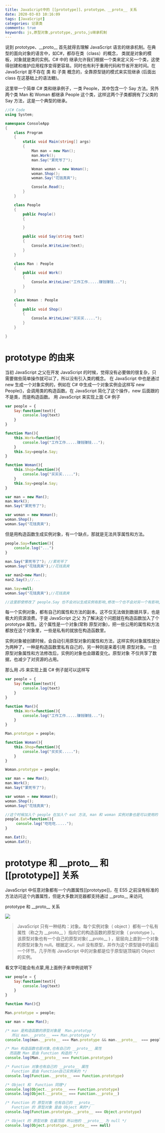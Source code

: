 ```yaml
---
title: JavaScript中的 [[prototype]]、prototype、__proto__ 关系
date: 2020-03-03 10:16:09
tags: [JavaScript]
categories: 记录类
comments: true
keywords: js,原型对象,prototype,_proto,js继承机制
---
```

说到 prototype、\_\_proto\_\_ 首先就得去理解 JavaScript 语言的继承机制。在典型的面向对象的语言中，如C#，都存在类（class）的概念， 类就是对象的模板，对象就是类的实例。C# 中的 继承允许我们根据一个类来定义另一个类，这使得创建和维护应用程序变得更容易。同时也有利于重用代码和节省开发时间。在 JavaScript 是不存在 类 和 子类 概念的，全靠原型链的模式来实现继承 (后面出 class 在这基础上的语法糖)。

<!--more -->

这里举一个简单 C# 类和继承例子，一类 People，其中包含一个 Say 方法。另外两个类 Man 和 Woman 都继承 People 这个类，这样这两个子类都拥有了父类的 Say 方法，这是一个典型的继承。

``` C# 
//C# Code
using System;

namespace ConsoleApp
{
    class Program
    {
        static void Main(string[] args)
        {
            Man man = new Man();
            man.Work();
            man.Say("累死爷了");

            Woman woman = new Woman();
            woman.Shop();
            woman.Say("花钱真爽");

            Console.Read();
        }
    }

    class People
    {
        public People()
        {

        }

        public void Say(string text)
        {
            Console.WriteLine(text);
        }
    }

    class Man : People
    {
        public void Work()
        {
            Console.WriteLine("工作工作.....赚钱赚钱...");
        }
    }

    class Woman : People
    {
        public void Shop()
        {
            Console.WriteLine("买买买.....");
        }
    }

}

```

# prototype 的由来 #

当初 JavaScript 之父在开发 JavaScript 的时候，觉得没有必要做的很复杂，只需要做些简单操作就可以了，所以没有引入类的概念。
在 JavaScript 中也是通过 new 生成一个对象实例的，例如在 C# 中生成一个对象实例会这样写 new People()，会调用类的构造函数。在 JavaScript 简化了这个操作，new 后面跟的不是类，而是构造函数。
用 JavaScript 来实现上面 C# 例子

``` js
var people = {
    Say:function(text){
        console.log(text)
    } 
}

function Man(){
    this.Work=function(){
        console.log("工作工作.....赚钱赚钱...");
    }
    this.Say=people.Say;
}

function Woman(){
    this.Shop=function(){
        console.log("买买买.....");
    }
    this.Say=people.Say;
}

var man = new Man();
man.Work();
man.Say("累死爷了");

var woman = new Woman();
woman.Shop();
woman.Say("花钱真爽");

```

但是用构造函数生成实例对象，有一个缺点，那就是无法共享属性和方法。

``` js
people.Say=function(){
    console.log("...")
}
 
man.Say("累死爷了"); //累死爷了
woman.Say("花钱真爽");//花钱真爽

var man2=new Man();
man2.Say();//...

man.Say=null;
woman.Say("花钱真爽");//花钱真爽

//这里即使修改了 people.Say 也不会对以生成实例有影响,修改一个也不会对另一个有影响,每个实例都是相互独立的
```

每一个实例对象，都有自己的属性和方法的副本。这不仅无法做到数据共享，也是极大的资源浪费。于是 JavaScript 之父 为了解决这个问题就在构造函数加入了个 prototype 属性。这个属性是一个对象(常称 原型对象)，把一些公用的属性和方法都放在这个对象里，一些是私有的就放在构造函数里。

实例对象被创建时候，会自动引用原型对象的属性和方法，这样实例对象属性就分为两种了，一种是构造函数里私有自己的，另一种则是来着引用 原型对象。一旦原型对象属性和方法修改后，实例的对象也会跟着变化。原型对象 不仅共享了数据，也减少了对资源的占用。

那么用 JS 来实现上面 C# 例子就可以这样写

``` js
var people = {
    Say:function(text){
        console.log(text)
    } 
}

function Man(){
    this.Work=function(){
        console.log("工作工作.....赚钱赚钱...");
    }
}

Man.prototype = people;

function Woman(){
    this.Shop=function(){
        console.log("买买买.....");
    }
}

Woman.prototype = people;

var man = new Man();
man.Work();
man.Say("累死爷了");

var woman = new Woman();
woman.Shop();
woman.Say("花钱真爽");

//这个时候加入个 people 在加入个 eat 方法, man 和 woman 实例对象也是可以使用的
people.Eat=function(){
     console.log("吃吃吃.....");
}

man.Eat();
woman.Eat();
```

# prototype 和 \_\_proto\_\_ 和  [[prototype]] 关系 #

JavaScript 中任意对象都有一个内置属性[[prototype]]，在 ES5 之前没有标准的方法访问这个内置属性，但是大多数浏览器都支持通过 \_\_proto\_\_ 来访问,

prototype 和 \_\_proto\_\_ 关系

![](/images/posts/js_prototype/proto.jpg)

>JavaScript 只有一种结构：对象。每个实例对象（ object ）都有一个私有属性（称之为 \_\_proto\_\_ ）指向它的构造函数的原型对象（ prototype ）。该原型对象也有一个自己的原型对象( \_\_proto\_\_ ) ，层层向上直到一个对象的原型对象为 null。根据定义，null 没有原型，并作为这个原型链中的最后一个环节。几乎所有 JavaScript 中的对象都是位于原型链顶端的 Object 的实例。

看文字可能会有点蒙,用上面例子来举例说明下

``` js
var people = {
    Say:function(text){
        console.log(text)
    } 
}

function Man(){}

Man.prototype = people;

var man = new Man();

/* man 是构造函数的原型对象是  Man.prototyp
   所以 man.__proto__ === Man.prototype */
console.log(man.__proto__ === Man.prototype && man.__proto__  === people) //true

/* Man 构造函数也是对象,也有自己的 __proto__ 属性
  而函数 Man 是由 Function 构造的 */
console.log(Man.__proto__ === Function.prototype)

/* Function 对象也有自己的 __proto__ 属性
   Function 是由 Function自己实例来的 */
console.log(Function.__proto__ === Function.prototype)

/* Object 和  Function 同理*/
console.log(Object.__proto__ === Function.prototype)
console.log(Object.__proto__ === Function.__proto__)

/* Function 的 原型对象 也有自己的 __proto__
   Function 的 原型对象 是由 Object 来的*/
console.log(Function.prototype.__proto__ === Object.prototype)

/* Object 的 原型对象 在最顶层 所以他的 __proto__ 为 null */
console.log(Object.prototype.__proto__ === null)
```


